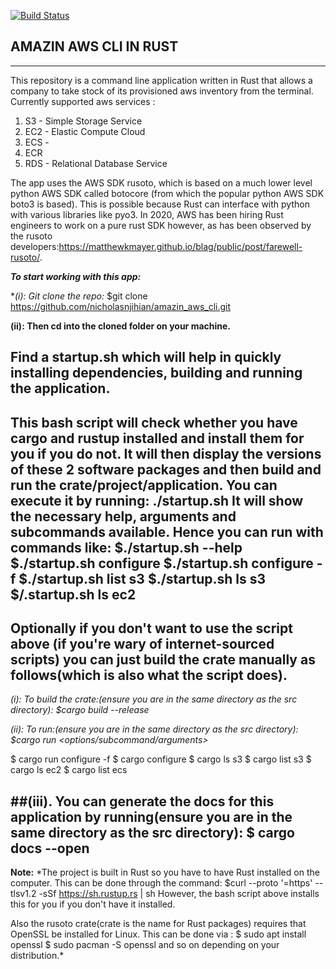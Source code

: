 [![Build Status](https://travis-ci.com/nicholasnjihian/amazin_aws_cli.svg?branch=master)](https://travis-ci.com/nicholasnjihian/amazin_aws_cli)


AMAZIN AWS CLI IN RUST
----------------------
----------------------

This repository is a command line application written in Rust that allows a company to take stock of its provisioned aws inventory from the terminal. Currently supported aws services :
1. S3 - Simple Storage Service
2. EC2 - Elastic Compute Cloud
3. ECS - 
4. ECR
5. RDS - Relational Database Service

The app uses the AWS SDK rusoto, which is based on a much lower level python AWS SDK called botocore (from which the popular python AWS SDK boto3 is based). This is possible because Rust can interface with python with various libraries like pyo3.
In 2020, AWS has been hiring Rust engineers to work on a pure rust SDK however, as has been observed by the rusoto developers:https://matthewkmayer.github.io/blag/public/post/farewell-rusoto/.


***To start working with this app:***

**(i): Git clone the repo:*
$git clone https://github.com/nicholasnjihian/amazin_aws_cli.git

**(ii): Then cd into the cloned folder on your machine.**

## Find a startup.sh which will help in quickly installing dependencies, building and running the application.
This bash script will check whether you have cargo and rustup installed and install them for you if you do not. It will then display the versions of these 2 software packages and then build and run the crate/project/application.
You can execute it by running:
./startup.sh
It will show the necessary help, arguments and subcommands available.
Hence you can run with commands like:
$./startup.sh --help
$./startup.sh configure
$./startup.sh configure -f <enter credentials file>
$./startup.sh list s3
$./startup.sh ls s3
$/.startup.sh ls ec2
---
## Optionally if you don't want to use the script above (if you're wary of internet-sourced scripts) you can just build the crate manually as follows(which is also what the script does).

*(i): To build the crate:(ensure you are in the same directory as the src directory):
$cargo build --release*

*(ii): To run:(ensure you are in the same directory as the src directory): 
$cargo run <options/subcommand/arguments>*

$ cargo run configure -f <enter credentials file>
$ cargo configure
$ cargo ls s3
$ cargo list s3
$ cargo ls ec2
$ cargo list ecs

##(iii). You can generate the docs for this application by running(ensure you are in the same directory as the src directory):
$ cargo docs --open
---
**Note:** *The project is built in Rust so you have to have Rust installed on the computer. This can be done through the command: 
$curl --proto '=https' --tlsv1.2 -sSf https://sh.rustup.rs | sh
However, the bash script above installs this for you if you don't have it installed.

Also the rusoto crate(crate is the name for Rust packages) requires that OpenSSL be installed for Linux. This can be done via :
$ sudo apt install openssl
$ sudo pacman -S openssl
and so on depending on your distribution.*



